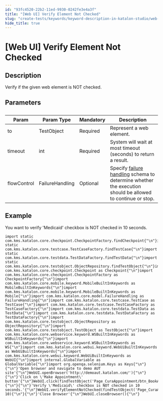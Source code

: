 ```yaml
---
id: "93fc4520-22b2-11ed-9930-0242fe3e4a3f"
title: "[Web UI] Verify Element Not Checked"
slug: "create-tests/keywords/keyword-description-in-katalon-studio/web-ui-keywords/web-ui-verify-element-not-checked"
hide_title: true
---
```


# <a id="id_0" class="anchor_top_offset"/><a id="ariaid-title1" class="anchor_top_offset"/>[Web UI] Verify Element Not Checked


## <a id="id_0__id_1" class="anchor_top_offset"/>Description

              
<p xmlns="http://www.w3.org/1999/xhtml" className="p">Verify if the given web element is NOT checked.</p> 
      

## <a id="id_0__id_2" class="anchor_top_offset"/>Parameters

              
<table xmlns="http://www.w3.org/1999/xhtml" className="table anchor_top_offset" id="id_0__3ad657e7-e418-4812-90f8-6a505968b475"><caption /><thead className="thead"><tr className><th className="entry anchor_top_offset" id="id_0__3ad657e7-e418-4812-90f8-6a505968b475__entry__1">Param</th><th className="entry anchor_top_offset" id="id_0__3ad657e7-e418-4812-90f8-6a505968b475__entry__2">Param Type</th><th className="entry anchor_top_offset" id="id_0__3ad657e7-e418-4812-90f8-6a505968b475__entry__3">Mandatory</th><th className="entry anchor_top_offset" id="id_0__3ad657e7-e418-4812-90f8-6a505968b475__entry__4">Description</th></tr></thead><tbody className="tbody"><tr className><td className="entry" headers="id_0__3ad657e7-e418-4812-90f8-6a505968b475__entry__1 id_0__3ad657e7-e418-4812-90f8-6a505968b475__entry__2 id_0__3ad657e7-e418-4812-90f8-6a505968b475__entry__3 id_0__3ad657e7-e418-4812-90f8-6a505968b475__entry__4 ">to</td><td className="entry" headers="id_0__3ad657e7-e418-4812-90f8-6a505968b475__entry__1 id_0__3ad657e7-e418-4812-90f8-6a505968b475__entry__2 id_0__3ad657e7-e418-4812-90f8-6a505968b475__entry__3 id_0__3ad657e7-e418-4812-90f8-6a505968b475__entry__4 ">TestObject</td><td className="entry" headers="id_0__3ad657e7-e418-4812-90f8-6a505968b475__entry__1 id_0__3ad657e7-e418-4812-90f8-6a505968b475__entry__2 id_0__3ad657e7-e418-4812-90f8-6a505968b475__entry__3 id_0__3ad657e7-e418-4812-90f8-6a505968b475__entry__4 ">Required</td><td className="entry" headers="id_0__3ad657e7-e418-4812-90f8-6a505968b475__entry__1 id_0__3ad657e7-e418-4812-90f8-6a505968b475__entry__2 id_0__3ad657e7-e418-4812-90f8-6a505968b475__entry__3 id_0__3ad657e7-e418-4812-90f8-6a505968b475__entry__4 ">Represent a web element.</td></tr><tr className><td className="entry" headers="id_0__3ad657e7-e418-4812-90f8-6a505968b475__entry__1 id_0__3ad657e7-e418-4812-90f8-6a505968b475__entry__2 id_0__3ad657e7-e418-4812-90f8-6a505968b475__entry__3 id_0__3ad657e7-e418-4812-90f8-6a505968b475__entry__4 ">timeout</td><td className="entry" headers="id_0__3ad657e7-e418-4812-90f8-6a505968b475__entry__1 id_0__3ad657e7-e418-4812-90f8-6a505968b475__entry__2 id_0__3ad657e7-e418-4812-90f8-6a505968b475__entry__3 id_0__3ad657e7-e418-4812-90f8-6a505968b475__entry__4 ">int</td><td className="entry" headers="id_0__3ad657e7-e418-4812-90f8-6a505968b475__entry__1 id_0__3ad657e7-e418-4812-90f8-6a505968b475__entry__2 id_0__3ad657e7-e418-4812-90f8-6a505968b475__entry__3 id_0__3ad657e7-e418-4812-90f8-6a505968b475__entry__4 ">Required</td><td className="entry" headers="id_0__3ad657e7-e418-4812-90f8-6a505968b475__entry__1 id_0__3ad657e7-e418-4812-90f8-6a505968b475__entry__2 id_0__3ad657e7-e418-4812-90f8-6a505968b475__entry__3 id_0__3ad657e7-e418-4812-90f8-6a505968b475__entry__4 ">System will wait at most timeout (seconds) to return a         result.</td></tr><tr className><td className="entry" headers="id_0__3ad657e7-e418-4812-90f8-6a505968b475__entry__1 id_0__3ad657e7-e418-4812-90f8-6a505968b475__entry__2 id_0__3ad657e7-e418-4812-90f8-6a505968b475__entry__3 id_0__3ad657e7-e418-4812-90f8-6a505968b475__entry__4 ">flowControl</td><td className="entry" headers="id_0__3ad657e7-e418-4812-90f8-6a505968b475__entry__1 id_0__3ad657e7-e418-4812-90f8-6a505968b475__entry__2 id_0__3ad657e7-e418-4812-90f8-6a505968b475__entry__3 id_0__3ad657e7-e418-4812-90f8-6a505968b475__entry__4 ">FailureHandling</td><td className="entry" headers="id_0__3ad657e7-e418-4812-90f8-6a505968b475__entry__1 id_0__3ad657e7-e418-4812-90f8-6a505968b475__entry__2 id_0__3ad657e7-e418-4812-90f8-6a505968b475__entry__3 id_0__3ad657e7-e418-4812-90f8-6a505968b475__entry__4 ">Optional</td><td className="entry" headers="id_0__3ad657e7-e418-4812-90f8-6a505968b475__entry__1 id_0__3ad657e7-e418-4812-90f8-6a505968b475__entry__2 id_0__3ad657e7-e418-4812-90f8-6a505968b475__entry__3 id_0__3ad657e7-e418-4812-90f8-6a505968b475__entry__4 ">Specify <a className="xref" href="/docs/maintain/configure-failure-handling-settings-in-katalon-studio">failure handling</a> schema to         determine whether the execution should be allowed to continue or         stop.</td></tr></tbody></table> 
      

## <a id="id_0__id_3" class="anchor_top_offset"/>Example

              
<p xmlns="http://www.w3.org/1999/xhtml" className="p">You want to verify 'Medicaid' checkbox is NOT checked in 10   seconds.</p> 
              
<pre xmlns="http://www.w3.org/1999/xhtml" className="pre codeblock"><code>import static com.kms.katalon.core.checkpoint.CheckpointFactory.findCheckpoint{"\n"}import static com.kms.katalon.core.testcase.TestCaseFactory.findTestCase{"\n"}import static com.kms.katalon.core.testdata.TestDataFactory.findTestData{"\n"}import static com.kms.katalon.core.testobject.ObjectRepository.findTestObject{"\n"}import com.kms.katalon.core.checkpoint.Checkpoint as Checkpoint{"\n"}import com.kms.katalon.core.checkpoint.CheckpointFactory as CheckpointFactory{"\n"}import com.kms.katalon.core.mobile.keyword.MobileBuiltInKeywords as MobileBuiltInKeywords{"\n"}import com.kms.katalon.core.mobile.keyword.MobileBuiltInKeywords as Mobile{"\n"}import com.kms.katalon.core.model.FailureHandling as FailureHandling{"\n"}import com.kms.katalon.core.testcase.TestCase as TestCase{"\n"}import com.kms.katalon.core.testcase.TestCaseFactory as TestCaseFactory{"\n"}import com.kms.katalon.core.testdata.TestData as TestData{"\n"}import com.kms.katalon.core.testdata.TestDataFactory as TestDataFactory{"\n"}import com.kms.katalon.core.testobject.ObjectRepository as ObjectRepository{"\n"}import com.kms.katalon.core.testobject.TestObject as TestObject{"\n"}import com.kms.katalon.core.webservice.keyword.WSBuiltInKeywords as WSBuiltInKeywords{"\n"}import com.kms.katalon.core.webservice.keyword.WSBuiltInKeywords as WS{"\n"}import com.kms.katalon.core.webui.keyword.WebUiBuiltInKeywords as WebUiBuiltInKeywords{"\n"}import com.kms.katalon.core.webui.keyword.WebUiBuiltInKeywords as WebUI{"\n"}import internal.GlobalVariable as GlobalVariable{"\n"}import org.openqa.selenium.Keys as Keys{"\n"}{"\n"}'Open browser and navigate to demo AUT site'{"\n"}WebUI.openBrowser('http://demoaut.katalon.com/'){"\n"}{"\n"}'Click on \'Make Appointment\' button'{"\n"}WebUI.click(findTestObject('Page_CuraAppointment/btn_BookAppointment')){"\n"}{"\n"}'Verify \'Medicaid\' checkbox is NOT checked in 10 seconds.'{"\n"}WebUI.verifyElementNotChecked(findTestObject('Page_CuraAppointment/chk_Medicaid'), 10){"\n"}{"\n"}'Close Browser'{"\n"}WebUI.closeBrowser(){"\n"}</code></pre> 
            
